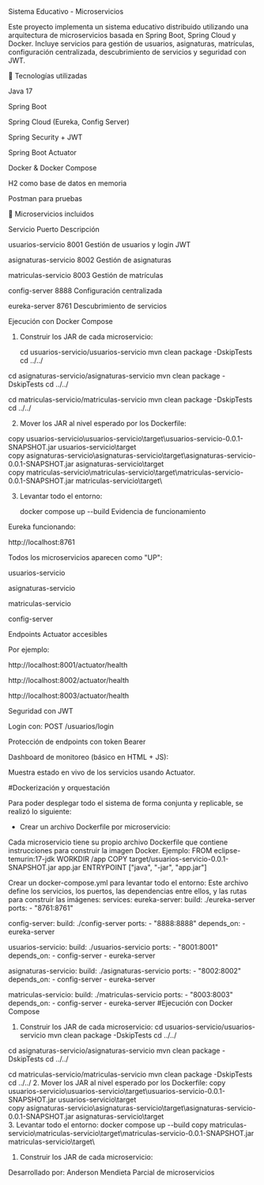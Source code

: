 Sistema Educativo - Microservicios

Este proyecto implementa un sistema educativo distribuido utilizando una arquitectura de microservicios basada en Spring Boot, Spring Cloud y Docker. Incluye servicios para gestión de usuarios, asignaturas, matrículas, configuración centralizada, descubrimiento de servicios y seguridad con JWT.

🔧 Tecnologías utilizadas

Java 17

Spring Boot

Spring Cloud (Eureka, Config Server)

Spring Security + JWT

Spring Boot Actuator

Docker & Docker Compose

H2 como base de datos en memoria

Postman para pruebas

📂 Microservicios incluidos

Servicio               Puerto             Descripción

usuarios-servicio       8001              Gestión de usuarios y login JWT

asignaturas-servicio    8002              Gestión de asignaturas

matriculas-servicio     8003              Gestión de matrículas

config-server           8888             Configuración centralizada

eureka-server           8761             Descubrimiento de servicios

Ejecución con Docker Compose

1. Construir los JAR de cada microservicio:

   cd usuarios-servicio/usuarios-servicio
mvn clean package -DskipTests
cd ../../

cd asignaturas-servicio/asignaturas-servicio
mvn clean package -DskipTests
cd ../../

cd matriculas-servicio/matriculas-servicio
mvn clean package -DskipTests
cd ../../

2. Mover los JAR al nivel esperado por los Dockerfile:

copy usuarios-servicio\usuarios-servicio\target\usuarios-servicio-0.0.1-SNAPSHOT.jar usuarios-servicio\target\
copy asignaturas-servicio\asignaturas-servicio\target\asignaturas-servicio-0.0.1-SNAPSHOT.jar asignaturas-servicio\target\
copy matriculas-servicio\matriculas-servicio\target\matriculas-servicio-0.0.1-SNAPSHOT.jar matriculas-servicio\target\

3. Levantar todo el entorno:

   docker compose up --build
Evidencia de funcionamiento

Eureka funcionando:

http://localhost:8761

Todos los microservicios aparecen como "UP":

usuarios-servicio

asignaturas-servicio

matriculas-servicio

config-server

Endpoints Actuator accesibles

Por ejemplo:

http://localhost:8001/actuator/health

http://localhost:8002/actuator/health

http://localhost:8003/actuator/health

Seguridad con JWT

Login con: POST /usuarios/login

Protección de endpoints con token Bearer

Dashboard de monitoreo (básico en HTML + JS):

Muestra estado en vivo de los servicios usando Actuator.

#Dockerización y orquestación

Para poder desplegar todo el sistema de forma conjunta y replicable, se realizó lo siguiente:

- Crear un archivo Dockerfile por microservicio:

Cada microservicio tiene su propio archivo Dockerfile que contiene instrucciones para construir la imagen Docker. Ejemplo:
FROM eclipse-temurin:17-jdk
WORKDIR /app
COPY target/usuarios-servicio-0.0.1-SNAPSHOT.jar app.jar
ENTRYPOINT ["java", "-jar", "app.jar"]

Crear un docker-compose.yml para levantar todo el entorno:
Este archivo define los servicios, los puertos, las dependencias entre ellos, y las rutas para construir las imágenes:
services:
  eureka-server:
    build: ./eureka-server
    ports:
      - "8761:8761"

  config-server:
    build: ./config-server
    ports:
      - "8888:8888"
    depends_on:
      - eureka-server

  usuarios-servicio:
    build: ./usuarios-servicio
    ports:
      - "8001:8001"
    depends_on:
      - config-server
      - eureka-server

  asignaturas-servicio:
    build: ./asignaturas-servicio
    ports:
      - "8002:8002"
    depends_on:
      - config-server
      - eureka-server

  matriculas-servicio:
    build: ./matriculas-servicio
    ports:
      - "8003:8003"
    depends_on:
      - config-server
      - eureka-server
#Ejecución con Docker Compose
1. Construir los JAR de cada microservicio:
cd usuarios-servicio/usuarios-servicio
mvn clean package -DskipTests
cd ../../

cd asignaturas-servicio/asignaturas-servicio
mvn clean package -DskipTests
cd ../../

cd matriculas-servicio/matriculas-servicio
mvn clean package -DskipTests
cd ../../
2. Mover los JAR al nivel esperado por los Dockerfile:
copy usuarios-servicio\usuarios-servicio\target\usuarios-servicio-0.0.1-SNAPSHOT.jar usuarios-servicio\target\
copy asignaturas-servicio\asignaturas-servicio\target\asignaturas-servicio-0.0.1-SNAPSHOT.jar asignaturas-servicio\target\
3. Levantar todo el entorno:
docker compose up --build
copy matriculas-servicio\matriculas-servicio\target\matriculas-servicio-0.0.1-SNAPSHOT.jar matriculas-servicio\target\

1. Construir los JAR de cada microservicio:

Desarrollado por: Anderson Mendieta
Parcial de microservicios 
